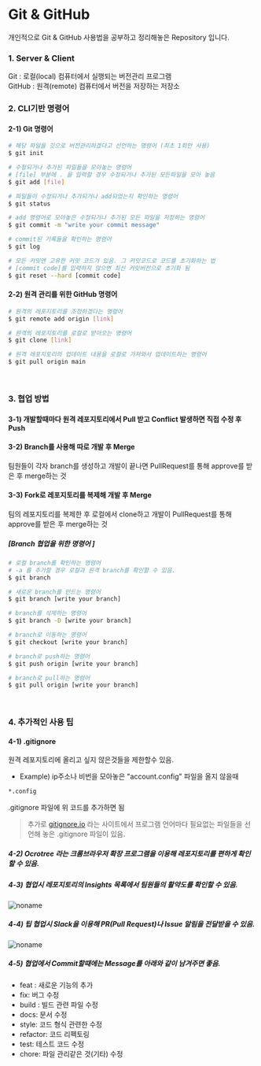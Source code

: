 # Git & GitHub
 개인적으로 Git & GitHub 사용법을 공부하고 정리해놓은 Repository 입니다.

### 1. Server & Client
Git : 로컬(local) 컴퓨터에서 실행되는 버전관리 프로그램<br/>
GitHub : 원격(remote) 컴퓨터에서 버전을 저장하는 저장소
<br/>

### 2. CLI기반 명령어
#### 2-1) Git 명령어
```bash
# 해당 파일을 깃으로 버전관리하겠다고 선언하는 명령어 (최초 1회만 사용)
$ git init 
```
```bash
# 수정되거나 추가된 파일들을 모아놓는 명령어
# [file] 부분에 . 을 입력할 경우 수정되거나 추가된 모든파일을 모아 놓음
$ git add [file]
```
```bash
# 파일들이 수정되거나 추가되거나 add되었는지 확인하는 명령어
$ git status 
```
```bash
# add 명령어로 모아놓은 수정되거나 추가된 모든 파일을 저장하는 명령어
$ git commit -m "write your commit message"
```
```bash
# commit된 기록들을 확인하는 명령어
$ git log
```
```bash
# 모든 커밋엔 고유한 커밋 코드가 있음. 그 커밋코드로 코드를 초기화하는 법
# [commit code]를 입력하지 않으면 최신 커밋버전으로 초기화 됨
$ git reset --hard [commit code]
```

#### 2-2) 원격 관리를 위한 GitHub 명령어 
```bash
# 원격의 레포지토리를 조정하겠다는 명령어 
$ git remote add origin [link]
```
```bash
# 원격의 레포지토리를 로컬로 받아오는 명령어
$ git clone [link]
```
```bash
# 원격 레포지토리의 업데이트 내용을 로컬로 가져와서 업데이트하는 명령어
$ git pull origin main
```
<br/>

### 3. 협업 방법
#### 3-1) 개발할때마다 원격 레포지토리에서 Pull 받고 Conflict 발생하면 직접 수정 후 Push
#### 3-2) Branch를 사용해 따로 개발 후 Merge
팀원들이 각자 branch를 생성하고 개발이 끝나면 PullRequest를 통해 approve를 받은 후 merge하는 것
#### 3-3) Fork로 레포지토리를 복제해 개발 후 Merge
팀의 레포지토리를 복제한 후 로컬에서 clone하고 개발이 PullRequest를 통해 approve를 받은 후 merge하는 것

##### [Branch 협업을 위한 명령어 ]
```bash
# 로컬 branch를 확인하는 명령어
# -a 를 추가할 경우 로컬과 원격 branch를 확인할 수 있음.
$ git branch
```
```bash
# 새로운 branch를 만드는 명령어
$ git branch [write your branch]
```
```bash
# branch를 삭제하는 명령어
$ git branch -D [write your branch]
```
```bash
# branch로 이동하는 명령어
$ git checkout [write your branch]
```
```bash
# branch로 push하는 명령어
$ git push origin [write your branch]
```
```bash
# branch로 pull하는 명령어
$ git pull origin [write your branch]
``````
<br/>


### 4. 추가적인 사용 팁
#### 4-1) .gitignore
원격 레포지토리에 올리고 싶지 않은것들을 제한할수 있음.
* Example) ip주소나 비번을 모아놓은 "account.config" 파일을 올지 않을때
```bash
*.config
```
.gitignore 파일에 위 코드를 추가하면 됨
> 추가로 [gitignore.io](gitignore.io) 라는 사이트에서 프로그램 언어마다 필요없는 파일들을 선언해 놓은 .gitignore 파일이 있음.

##### 4-2) Ocrotree 라는 크롬브라우저 확장 프로그램을 이용해 레포지토리를 편하게 확인할 수 있음.

##### 4-3) 협업시 레포지토리의 Insights 목록에서 팀원들의 활약도를 확인할 수 있음.
![noname](https://user-images.githubusercontent.com/68190553/152108985-4b38fa00-1f95-41cb-8ae5-01ae5cad316a.png)

##### 4-4) 팁 협업시 Slack을 이용해 PR(Pull Request)나 Issue 알림을 전달받을 수 있음.
![noname](https://user-images.githubusercontent.com/68190553/152285530-7a9d9686-e6cf-4d6f-afab-315a742a389d.png)


##### 4-5) 협업에서 Commit할때에는 Message를 아래와 같이 남겨주면 좋음.
* feat : 새로운 기능의 추가
* fix: 버그 수정
* build : 빌드 관련 파일 수정
* docs: 문서 수정
* style: 코드 형식 관련한 수정
* refactor: 코드 리펙토링
* test: 테스트 코드 수정
* chore: 파일 관리같은 것(기타) 수정
